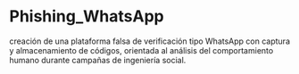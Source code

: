 # Phishing_WhatsApp
creación de una plataforma falsa de verificación tipo WhatsApp con captura y almacenamiento de códigos, orientada al análisis del comportamiento humano durante campañas de ingeniería social.
